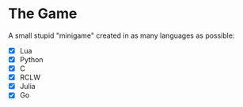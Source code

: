 # The Game

A small stupid "minigame" created in as many languages as possible:  

- [x] Lua
- [x] Python
- [x] C
- [x] RCLW
- [x] Julia
- [x] Go